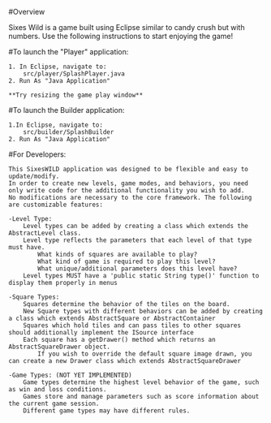 #Overview

Sixes Wild is a game built using Eclipse similar to candy crush but with numbers. Use the following instructions to start enjoying the game!

#To launch the "Player" application:
	
	1. In Eclipse, navigate to:
		src/player/SplashPlayer.java
	2. Run As "Java Application"
	
	**Try resizing the game play window**
	
#To launch the Builder application:
	
	1.In Eclipse, navigate to:
		src/builder/SplashBuilder
	2. Run As "Java Application"
	
#For Developers:

	This SixesWILD application was designed to be flexible and easy to update/modify.
	In order to create new levels, game modes, and behaviors, you need only write code for the additional functionality you wish to add.
	No modifications are necessary to the core framework. The following are customizable features:
	
	-Level Type:
		Level types can be added by creating a class which extends the AbstractLevel class.
		Level type reflects the parameters that each level of that type must have.
			What kinds of squares are available to play?
			What kind of game is required to play this level?
			What unique/additional parameters does this level have?
		Level types MUST have a 'public static String type()' function to display them properly in menus
	
	-Square Types:
		Squares determine the behavior of the tiles on the board. 
		New Square types with different behaviors can be added by creating a class which extends AbstractSquare or AbstractContainer
		Squares which hold tiles and can pass tiles to other squares should additionally implement the ISource interface
		Each square has a getDrawer() method which returns an AbstractSquareDrawer object.
			If you wish to override the default square image drawn, you can create a new Drawer class which extends AbstractSquareDrawer
	
	-Game Types: (NOT YET IMPLEMENTED)
		Game types determine the highest level behavior of the game, such as win and loss conditions.
		Games store and manage parameters such as score information about the current game session.
		Different game types may have different rules.
